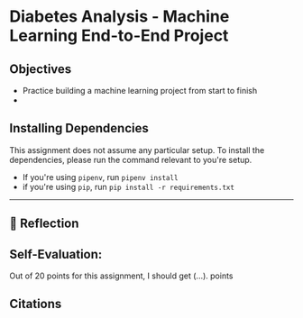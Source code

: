 # Diabetes Analysis - Machine Learning End-to-End Project

## Objectives
- Practice building a machine learning project from start to finish
- 


## Installing Dependencies
This assignment does not assume any particular setup. To install the dependencies, please run the command relevant to you're setup.
- If you're using `pipenv`, run `pipenv install`
- if you're using `pip`, run `pip install -r requirements.txt`

------------
## 🤔 Reflection
<!-- Examples for how you can reflect on this assignment -->
<!-- * How long did it take you to complete the assignment? -->
<!-- * What do you think of this completion time? -->
<!-- * With hindsight, what would you do differently getting started with this assignments, now that you know what you know? -->


## Self-Evaluation:
<!-- Please fill out the following self-evaluation. -->
<!-- ⛔️ Make sure you account for any extra credit points you do in this assignment. -->
Out of 20 points for this assignment, I should get (...). points

## Citations
<!-- Cite any resources you used in solving this assignment; This includes any individuals/classmates you worked with or sought help from -->
